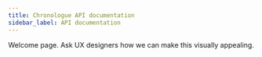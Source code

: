 ```yaml
---
title: Chronologue API documentation
sidebar_label: API documentation
---
```


Welcome page.
Ask UX designers how we can make this visually appealing.
